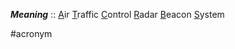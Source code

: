 ***Meaning*** :: <u>A</u>ir <u>T</u>raffic <u>C</u>ontrol <u>R</u>adar <u>B</u>eacon <u>S</u>ystem

#acronym
